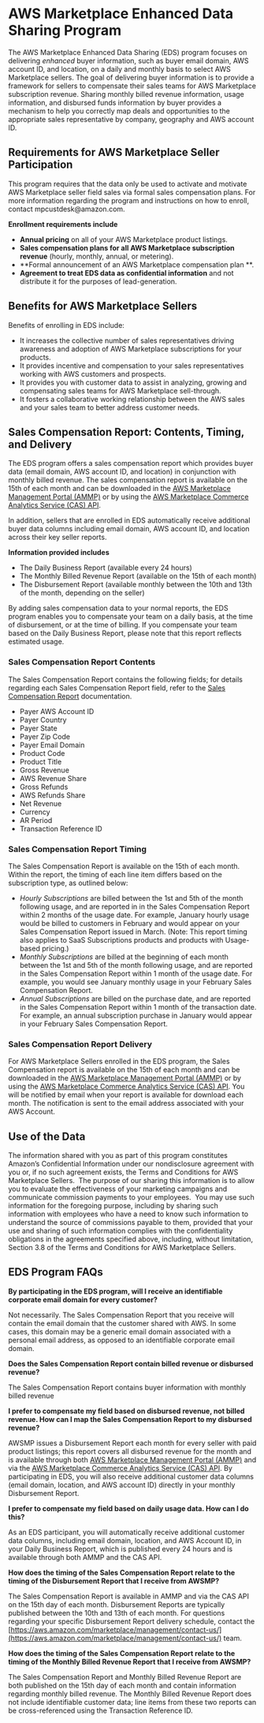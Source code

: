 # AWS Marketplace Enhanced Data Sharing Program<a name="enhanced-data-sharing-program"></a>

 The AWS Marketplace Enhanced Data Sharing \(EDS\) program focuses on delivering *enhanced* buyer information, such as buyer email domain, AWS account ID, and location, on a daily and monthly basis to select AWS Marketplace sellers\. The goal of delivering buyer information is to provide a framework for sellers to compensate their sales teams for AWS Marketplace subscription revenue\. Sharing monthly billed revenue information, usage information, and disbursed funds information by buyer provides a mechanism to help you correctly map deals and opportunities to the appropriate sales representative by company, geography and AWS account ID\. 

## Requirements for AWS Marketplace Seller Participation<a name="requirements-for-aws-marketplace-seller-participation"></a>

 This program requires that the data only be used to activate and motivate AWS Marketplace seller field sales via formal sales compensation plans\. For more information regarding the program and instructions on how to enroll, contact mpcustdesk@amazon\.com\. 

**Enrollment requirements include**
+  **Annual pricing** on all of your AWS Marketplace product listings\. 
+  **Sales compensation plans for all AWS Marketplace subscription revenue** \(hourly, monthly, annual, or metering\)\. 
+  **Formal announcement of an AWS Marketplace compensation plan **\. 
+  **Agreement to treat EDS data as confidential information** and not distribute it for the purposes of lead\-generation\. 

## Benefits for AWS Marketplace Sellers<a name="benefits-for-aws-marketplace-sellers"></a>

 Benefits of enrolling in EDS include: 
+  It increases the collective number of sales representatives driving awareness and adoption of AWS Marketplace subscriptions for your products\. 
+  It provides incentive and compensation to your sales representatives working with AWS customers and prospects\. 
+  It provides you with customer data to assist in analyzing, growing and compensating sales teams for AWS Marketplace sell\-through\. 
+  It fosters a collaborative working relationship between the AWS sales and your sales team to better address customer needs\. 

## Sales Compensation Report: Contents, Timing, and Delivery<a name="sales-compensation-report-contents-timing-and-delivery"></a>

 The EDS program offers a sales compensation report which provides buyer data \(email domain, AWS account ID, and location\) in conjunction with monthly billed revenue\. The sales compensation report is available on the 15th of each month and can be downloaded in the [AWS Marketplace Management Portal \(AMMP\)](https://aws.amazon.com/marketplace/management/reports/) or by using the [AWS Marketplace Commerce Analytics Service \(CAS\) API](https://aws.amazon.com/marketplace/management/cas/enroll)\. 

 In addition, sellers that are enrolled in EDS automatically receive additional buyer data columns including email domain, AWS account ID, and location across their key seller reports\. 

**Information provided includes**
+  The Daily Business Report \(available every 24 hours\) 
+  The Monthly Billed Revenue Report \(available on the 15th of each month\) 
+  The Disbursement Report \(available monthly between the 10th and 13th of the month, depending on the seller\) 

 By adding sales compensation data to your normal reports, the EDS program enables you to compensate your team on a daily basis, at the time of disbursement, or at the time of billing\. If you compensate your team based on the Daily Business Report, please note that this report reflects estimated usage\. 

### Sales Compensation Report Contents<a name="sales-compensation-report-contents"></a>

 The Sales Compensation Report contains the following fields; for details regarding each Sales Compensation Report field, refer to the [Sales Compensation Report](sales-compensation-report.md) documentation\. 
+  Payer AWS Account ID 
+  Payer Country 
+  Payer State 
+  Payer Zip Code 
+  Payer Email Domain 
+  Product Code 
+  Product Title 
+  Gross Revenue 
+  AWS Revenue Share 
+  Gross Refunds 
+  AWS Refunds Share 
+  Net Revenue 
+  Currency 
+  AR Period 
+  Transaction Reference ID 

### Sales Compensation Report Timing<a name="sales-compensation-report-timing"></a>

 The Sales Compensation Report is available on the 15th of each month\. Within the report, the timing of each line item differs based on the subscription type, as outlined below: 
+  *Hourly Subscriptions* are billed between the 1st and 5th of the month following usage, and are reported in in the Sales Compensation Report within 2 months of the usage date\. For example, January hourly usage would be billed to customers in February and would appear on your Sales Compensation Report issued in March\. \(Note: This report timing also applies to SaaS Subscriptions products and products with Usage\-based pricing\.\) 
+  *Monthly Subscriptions* are billed at the beginning of each month between the 1st and 5th of the month following usage, and are reported in the Sales Compensation Report within 1 month of the usage date\. For example, you would see January monthly usage in your February Sales Compensation Report\. 
+  *Annual Subscriptions* are billed on the purchase date, and are reported in the Sales Compensation Report within 1 month of the transaction date\. For example, an annual subscription purchase in January would appear in your February Sales Compensation Report\. 

### Sales Compensation Report Delivery<a name="sales-compensation-report-delivery"></a>

 For AWS Marketplace Sellers enrolled in the EDS program, the Sales Compensation report is available on the 15th of each month and can be downloaded in the [AWS Marketplace Management Portal \(AMMP\)](https://aws.amazon.com/marketplace/management/reports/) or by using the [AWS Marketplace Commerce Analytics Service \(CAS\) API](https://aws.amazon.com/marketplace/management/cas/enroll)\. You will be notified by email when your report is available for download each month\. The notification is sent to the email address associated with your AWS Account\. 

## Use of the Data<a name="use-of-the-data"></a>

 The information shared with you as part of this program constitutes Amazon’s Confidential Information under our nondisclosure agreement with you or, if no such agreement exists, the Terms and Conditions for AWS Marketplace Sellers\.  The purpose of our sharing this information is to allow you to evaluate the effectiveness of your marketing campaigns and communicate commission payments to your employees\.  You may use such information for the foregoing purpose, including by sharing such information with employees who have a need to know such information to understand the source of commissions payable to them, provided that your use and sharing of such information complies with the confidentiality obligations in the agreements specified above, including, without limitation, Section 3\.8 of the Terms and Conditions for AWS Marketplace Sellers\. 

## EDS Program FAQs<a name="eds-program-faqs"></a>

 **By participating in the EDS program, will I receive an identifiable corporate email domain for every customer?** 

 Not necessarily\. The Sales Compensation Report that you receive will contain the email domain that the customer shared with AWS\. In some cases, this domain may be a generic email domain associated with a personal email address, as opposed to an identifiable corporate email domain\. 

 **Does the Sales Compensation Report contain billed revenue or disbursed revenue?** 

 The Sales Compensation Report contains buyer information with monthly billed revenue 

 **I prefer to compensate my field based on disbursed revenue, not billed revenue\. How can I map the Sales Compensation Report to my disbursed revenue?** 

 AWSMP issues a Disbursement Report each month for every seller with paid product listings; this report covers all disbursed revenue for the month and is available through both [AWS Marketplace Management Portal \(AMMP\)](https://aws.amazon.com/marketplace/management/reports/) and via the [AWS Marketplace Commerce Analytics Service \(CAS\) API](https://aws.amazon.com/marketplace/management/cas/enroll)\. By participating in EDS, you will also receive additional customer data columns \(email domain, location, and AWS account ID\) directly in your monthly Disbursement Report\. 

 **I prefer to compensate my field based on daily usage data\. How can I do this?** 

 As an EDS participant, you will automatically receive additional customer data columns, including email domain, location, and AWS Account ID, in your Daily Business Report, which is published every 24 hours and is available through both AMMP and the CAS API\. 

 **How does the timing of the Sales Compensation Report relate to the timing of the Disbursement Report that I receive from AWSMP?** 

 The Sales Compensation Report is available in AMMP and via the CAS API on the 15th day of each month\. Disbursement Reports are typically published between the 10th and 13th of each month\. For questions regarding your specific Disbursement Report delivery schedule, contact the [https://aws.amazon.com/marketplace/management/contact-us/](https://aws.amazon.com/marketplace/management/contact-us/) team\. 

 **How does the timing of the Sales Compensation Report relate to the timing of the Monthly Billed Revenue Report that I receive from AWSMP?** 

 The Sales Compensation Report and Monthly Billed Revenue Report are both published on the 15th day of each month and contain information regarding monthly billed revenue\. The Monthly Billed Revenue Report does not include identifiable customer data; line items from these two reports can be cross\-referenced using the Transaction Reference ID\. 